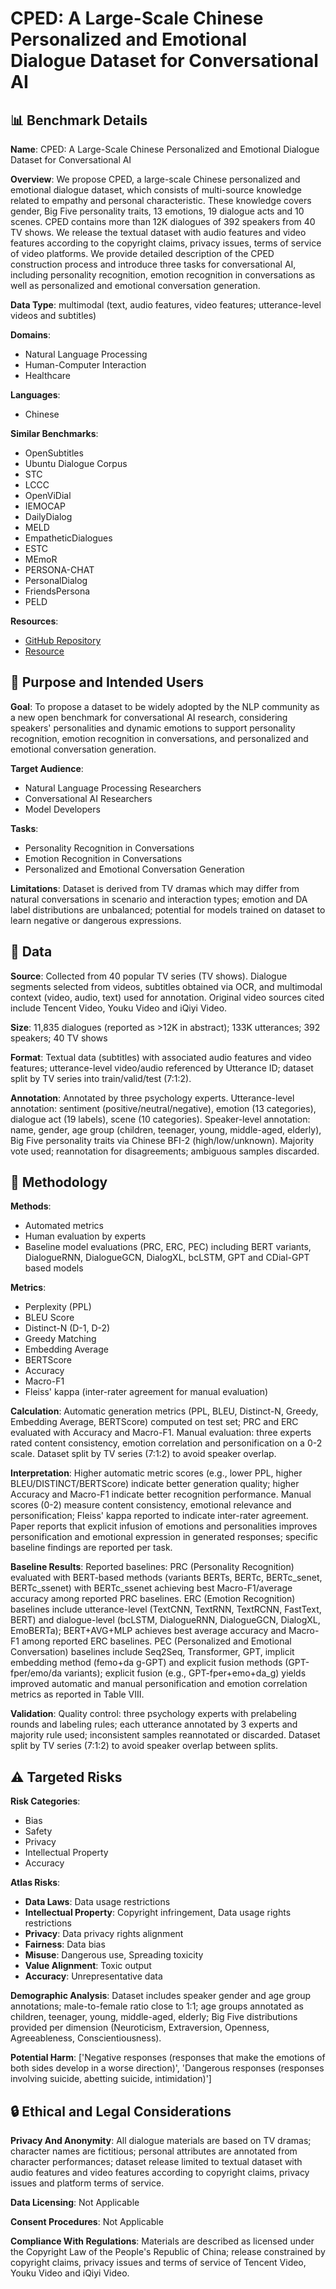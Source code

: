 # CPED: A Large-Scale Chinese Personalized and Emotional Dialogue Dataset for Conversational AI

## 📊 Benchmark Details

**Name**: CPED: A Large-Scale Chinese Personalized and Emotional Dialogue Dataset for Conversational AI

**Overview**: We propose CPED, a large-scale Chinese personalized and emotional dialogue dataset, which consists of multi-source knowledge related to empathy and personal characteristic. These knowledge covers gender, Big Five personality traits, 13 emotions, 19 dialogue acts and 10 scenes. CPED contains more than 12K dialogues of 392 speakers from 40 TV shows. We release the textual dataset with audio features and video features according to the copyright claims, privacy issues, terms of service of video platforms. We provide detailed description of the CPED construction process and introduce three tasks for conversational AI, including personality recognition, emotion recognition in conversations as well as personalized and emotional conversation generation.

**Data Type**: multimodal (text, audio features, video features; utterance-level videos and subtitles)

**Domains**:
- Natural Language Processing
- Human-Computer Interaction
- Healthcare

**Languages**:
- Chinese

**Similar Benchmarks**:
- OpenSubtitles
- Ubuntu Dialogue Corpus
- STC
- LCCC
- OpenViDial
- IEMOCAP
- DailyDialog
- MELD
- EmpatheticDialogues
- ESTC
- MEmoR
- PERSONA-CHAT
- PersonalDialog
- FriendsPersona
- PELD

**Resources**:
- [GitHub Repository](https://github.com/scutcyr/CPED)
- [Resource](https://arxiv.org/abs/2205.14727)

## 🎯 Purpose and Intended Users

**Goal**: To propose a dataset to be widely adopted by the NLP community as a new open benchmark for conversational AI research, considering speakers' personalities and dynamic emotions to support personality recognition, emotion recognition in conversations, and personalized and emotional conversation generation.

**Target Audience**:
- Natural Language Processing Researchers
- Conversational AI Researchers
- Model Developers

**Tasks**:
- Personality Recognition in Conversations
- Emotion Recognition in Conversations
- Personalized and Emotional Conversation Generation

**Limitations**: Dataset is derived from TV dramas which may differ from natural conversations in scenario and interaction types; emotion and DA label distributions are unbalanced; potential for models trained on dataset to learn negative or dangerous expressions.

## 💾 Data

**Source**: Collected from 40 popular TV series (TV shows). Dialogue segments selected from videos, subtitles obtained via OCR, and multimodal context (video, audio, text) used for annotation. Original video sources cited include Tencent Video, Youku Video and iQiyi Video.

**Size**: 11,835 dialogues (reported as >12K in abstract); 133K utterances; 392 speakers; 40 TV shows

**Format**: Textual data (subtitles) with associated audio features and video features; utterance-level video/audio referenced by Utterance ID; dataset split by TV series into train/valid/test (7:1:2).

**Annotation**: Annotated by three psychology experts. Utterance-level annotation: sentiment (positive/neutral/negative), emotion (13 categories), dialogue act (19 labels), scene (10 categories). Speaker-level annotation: name, gender, age group (children, teenager, young, middle-aged, elderly), Big Five personality traits via Chinese BFI-2 (high/low/unknown). Majority vote used; reannotation for disagreements; ambiguous samples discarded.

## 🔬 Methodology

**Methods**:
- Automated metrics
- Human evaluation by experts
- Baseline model evaluations (PRC, ERC, PEC) including BERT variants, DialogueRNN, DialogueGCN, DialogXL, bcLSTM, GPT and CDial-GPT based models

**Metrics**:
- Perplexity (PPL)
- BLEU Score
- Distinct-N (D-1, D-2)
- Greedy Matching
- Embedding Average
- BERTScore
- Accuracy
- Macro-F1
- Fleiss' kappa (inter-rater agreement for manual evaluation)

**Calculation**: Automatic generation metrics (PPL, BLEU, Distinct-N, Greedy, Embedding Average, BERTScore) computed on test set; PRC and ERC evaluated with Accuracy and Macro-F1. Manual evaluation: three experts rated content consistency, emotion correlation and personification on a 0-2 scale. Dataset split by TV series (7:1:2) to avoid speaker overlap.

**Interpretation**: Higher automatic metric scores (e.g., lower PPL, higher BLEU/DISTINCT/BERTScore) indicate better generation quality; higher Accuracy and Macro-F1 indicate better recognition performance. Manual scores (0-2) measure content consistency, emotional relevance and personification; Fleiss' kappa reported to indicate inter-rater agreement. Paper reports that explicit infusion of emotions and personalities improves personification and emotional expression in generated responses; specific baseline findings are reported per task.

**Baseline Results**: Reported baselines: PRC (Personality Recognition) evaluated with BERT-based methods (variants BERTs, BERTc, BERTc_senet, BERTc_ssenet) with BERTc_ssenet achieving best Macro-F1/average accuracy among reported PRC baselines. ERC (Emotion Recognition) baselines include utterance-level (TextCNN, TextRNN, TextRCNN, FastText, BERT) and dialogue-level (bcLSTM, DialogueRNN, DialogueGCN, DialogXL, EmoBERTa); BERT+AVG+MLP achieves best average accuracy and Macro-F1 among reported ERC baselines. PEC (Personalized and Emotional Conversation) baselines include Seq2Seq, Transformer, GPT, implicit embedding method (femo+da g-GPT) and explicit fusion methods (GPT-fper/emo/da variants); explicit fusion (e.g., GPT-fper+emo+da_g) yields improved automatic and manual personification and emotion correlation metrics as reported in Table VIII.

**Validation**: Quality control: three psychology experts with prelabeling rounds and labeling rules; each utterance annotated by 3 experts and majority rule used; inconsistent samples reannotated or discarded. Dataset split by TV series (7:1:2) to avoid speaker overlap between splits.

## ⚠️ Targeted Risks

**Risk Categories**:
- Bias
- Safety
- Privacy
- Intellectual Property
- Accuracy

**Atlas Risks**:
- **Data Laws**: Data usage restrictions
- **Intellectual Property**: Copyright infringement, Data usage rights restrictions
- **Privacy**: Data privacy rights alignment
- **Fairness**: Data bias
- **Misuse**: Dangerous use, Spreading toxicity
- **Value Alignment**: Toxic output
- **Accuracy**: Unrepresentative data

**Demographic Analysis**: Dataset includes speaker gender and age group annotations; male-to-female ratio close to 1:1; age groups annotated as children, teenager, young, middle-aged, elderly; Big Five distributions provided per dimension (Neuroticism, Extraversion, Openness, Agreeableness, Conscientiousness).

**Potential Harm**: ['Negative responses (responses that make the emotions of both sides develop in a worse direction)', 'Dangerous responses (responses involving suicide, abetting suicide, intimidation)']

## 🔒 Ethical and Legal Considerations

**Privacy And Anonymity**: All dialogue materials are based on TV dramas; character names are fictitious; personal attributes are annotated from character performances; dataset release limited to textual dataset with audio features and video features according to copyright claims, privacy issues and platform terms of service.

**Data Licensing**: Not Applicable

**Consent Procedures**: Not Applicable

**Compliance With Regulations**: Materials are described as licensed under the Copyright Law of the People's Republic of China; release constrained by copyright claims, privacy issues and terms of service of Tencent Video, Youku Video and iQiyi Video.
